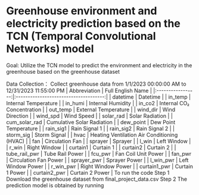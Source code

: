 # Greenhouse environment and electricity prediction based on the TCN (Temporal Convolutional Networks) model

Goal: 
Utilize the TCN model to predict the environment and electricity in the greenhouse based on the greenhouse dataset

Data Collection：
Collect greenhouse data from 1/1/2023  00:00:00 AM to 12/31/2023  11:55:00 PM
| Abbreviation    | Full English Name                               |
|:-----------------:|:-------------------------------------:|
| datetime          | Datetime                              |
| in_temp           | Internal Temperature                   |
| in_humi           | Internal Humidity                      |
| in_co2            | Internal CO₂ Concentration             |
| out_temp          | External Temperature                   |
| wind_dir          | Wind Direction                         |
| wind_spd          | Wind Speed                             |
| solar_rad         | Solar Radiation                        |
| cum_solar_rad     | Cumulative Solar Radiation              |
| dew_point         | Dew Point Temperature                  |
| rain_sig1         | Rain Signal 1                          |
| rain_sig2         | Rain Signal 2                          |
| storm_sig         | Storm Signal                           |
| hvac              | Heating Ventilation Air Conditioning (HVAC) |
| fan               | Circulation Fan                        |
| sprayer           | Sprayer                                |
| l_win             | Left Window                            |
| r_win             | Right Window                           |
| curtain1          | Curtain 1                              |
| curtain2          | Curtain 2                              |
| tube_rail_pwr     | Tube Rail Power                        |
| fcu_pwr           | Fan Coil Unit Power                    |
| fan_pwr           | Circulation Fan Power                  |
| sprayer_pwr       | Sprayer Power                          |
| l_win_pwr         | Left Window Power                      |
| r_win_pwr         | Right Window Power                     |
| curtain1_pwr      | Curtain 1 Power                        |
| curtain2_pwr      | Curtain 2 Power                        |
To run the code
Step 1
Download the greenhouse dataset from final_project_data.csv
Step 2
The prediction model is obtained by running
